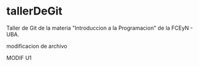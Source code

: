 # tallerDeGit

Taller de Git de la materia "Introduccion a la Programacion" de la FCEyN - UBA.

modificacion de archivo

MODIF U1
